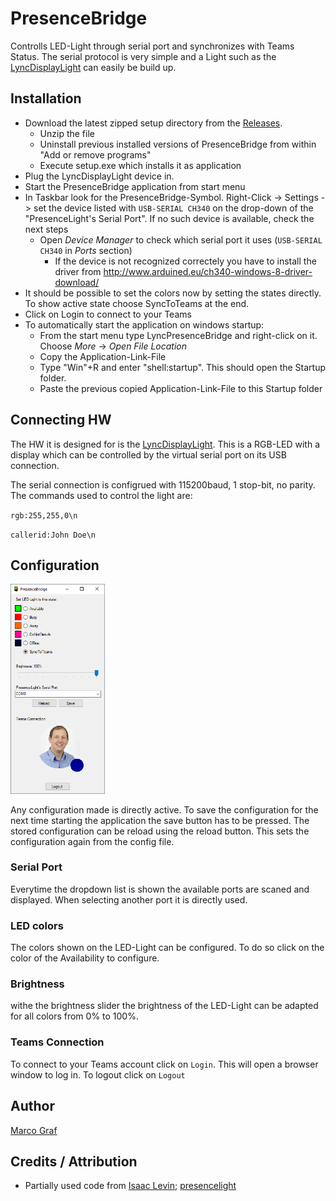 # PresenceBridge
Controlls LED-Light through serial port and synchronizes with Teams Status.
The serial protocol is very simple and a Light such as the
[LyncDisplayLight](https://github.com/grafmar/LyncDisplayLight) can easily
be build up.


## Installation
* Download the latest zipped setup directory from the [Releases](https://github.com/grafmar/PresenceBridge/releases).
  * Unzip the file
  * Uninstall previous installed versions of PresenceBridge from within "Add or remove programs"
  * Execute setup.exe which installs it as application
* Plug the LyncDisplayLight device in.
* Start the PresenceBridge application from start menu
* In Taskbar look for the PresenceBridge-Symbol. Right-Click -> Settings -> set the device listed with `USB-SERIAL CH340` on the drop-down of the "PresenceLight's Serial Port". If no such device is available, check the next steps
  * Open *Device Manager* to check which serial port it uses (`USB-SERIAL CH340` in *Ports* section)
    * If the device is not recognized correctely you have to install the driver from http://www.arduined.eu/ch340-windows-8-driver-download/
* It should be possible to set the colors now by setting the states directly. To show active state choose SyncToTeams at the end.
* Click on Login to connect to your Teams
* To automatically start the application on windows startup:
  * From the start menu type LyncPresenceBridge and right-click on it. Choose *More* -> *Open File Location*
  * Copy the Application-Link-File
  * Type "Win"+R  and enter "shell:startup". This should open the Startup folder.
  * Paste the previous copied Application-Link-File to this Startup folder


## Connecting HW
The HW it is designed for is the [LyncDisplayLight](https://github.com/grafmar/LyncDisplayLight).
This is a RGB-LED with a display which can be controlled by the virtual serial port on its USB
connection.

The serial connection is configrued with 115200baud, 1 stop-bit, no parity. The commands used to
control the light are:

`rgb:255,255,0\n`

`callerid:John Doe\n`


## Configuration
<img src="Documentation/PresenceBridge_Configuration.png" alt="Configuration of PresenceBridge" width="30%"/> 

Any configuration made is directly active. To save the configuration for the next time starting the
application the save button has to be pressed. The stored configuration can be reload using the
reload button. This sets the configuration again from the config file.

### Serial Port
Everytime the dropdown list is shown the available ports are scaned and displayed. When selecting
another port it is directly used.

### LED colors
The colors shown on the LED-Light can be configured. To do so click on the color of the Availability
to configure.

### Brightness
withe the brightness slider the brightness of the LED-Light can be adapted for all colors from 0%
to 100%.

### Teams Connection
To connect to your Teams account click on `Login`. This will open a browser window to log in. To
logout click on `Logout`

## Author
[Marco Graf](https://github.com/grafmar)

## Credits / Attribution
* Partially used code from [Isaac Levin](https://github.com/isaacrlevin); [presencelight](https://github.com/isaacrlevin/presencelight)
